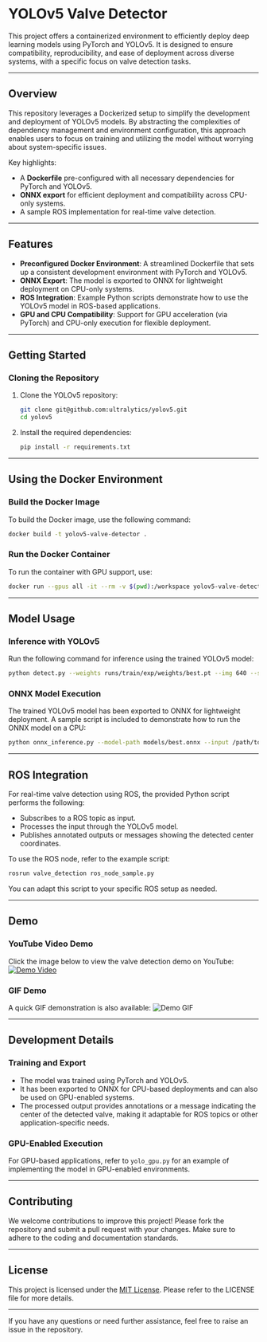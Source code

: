 
# **YOLOv5 Valve Detector**

This project offers a containerized environment to efficiently deploy deep learning models using PyTorch and YOLOv5. It is designed to ensure compatibility, reproducibility, and ease of deployment across diverse systems, with a specific focus on valve detection tasks.

---

## **Overview**

This repository leverages a Dockerized setup to simplify the development and deployment of YOLOv5 models. By abstracting the complexities of dependency management and environment configuration, this approach enables users to focus on training and utilizing the model without worrying about system-specific issues.

Key highlights:
- A **Dockerfile** pre-configured with all necessary dependencies for PyTorch and YOLOv5.
- **ONNX export** for efficient deployment and compatibility across CPU-only systems.
- A sample ROS implementation for real-time valve detection.

---

## **Features**

- **Preconfigured Docker Environment**: A streamlined Dockerfile that sets up a consistent development environment with PyTorch and YOLOv5.
- **ONNX Export**: The model is exported to ONNX for lightweight deployment on CPU-only systems.
- **ROS Integration**: Example Python scripts demonstrate how to use the YOLOv5 model in ROS-based applications.
- **GPU and CPU Compatibility**: Support for GPU acceleration (via PyTorch) and CPU-only execution for flexible deployment.

---

## **Getting Started**

### **Cloning the Repository**
1. Clone the YOLOv5 repository:
   ```bash
   git clone git@github.com:ultralytics/yolov5.git
   cd yolov5
   ```
2. Install the required dependencies:
   ```bash
   pip install -r requirements.txt
   ```

---

## **Using the Docker Environment**

### **Build the Docker Image**
To build the Docker image, use the following command:
```bash
docker build -t yolov5-valve-detector .
```

### **Run the Docker Container**
To run the container with GPU support, use:
```bash
docker run --gpus all -it --rm -v $(pwd):/workspace yolov5-valve-detector
```

---

## **Model Usage**

### **Inference with YOLOv5**
Run the following command for inference using the trained YOLOv5 model:
```bash
python detect.py --weights runs/train/exp/weights/best.pt --img 640 --source /path/to/images
```

### **ONNX Model Execution**
The trained YOLOv5 model has been exported to ONNX for lightweight deployment. A sample script is included to demonstrate how to run the ONNX model on a CPU:
```bash
python onnx_inference.py --model-path models/best.onnx --input /path/to/images
```

---

## **ROS Integration**

For real-time valve detection using ROS, the provided Python script performs the following:
- Subscribes to a ROS topic as input.
- Processes the input through the YOLOv5 model.
- Publishes annotated outputs or messages showing the detected center coordinates.

To use the ROS node, refer to the example script:
```bash
rosrun valve_detection ros_node_sample.py
```

You can adapt this script to your specific ROS setup as needed.

---

## **Demo**

### **YouTube Video Demo**
Click the image below to view the valve detection demo on YouTube:
[![Demo Video](https://img.youtube.com/vi/CxQ9xXzTJyQ/0.jpg)](https://www.youtube.com/watch?v=CxQ9xXzTJyQ)

### **GIF Demo**
A quick GIF demonstration is also available:
![Demo GIF](demo.gif)

---

## **Development Details**

### **Training and Export**
- The model was trained using PyTorch and YOLOv5.
- It has been exported to ONNX for CPU-based deployments and can also be used on GPU-enabled systems.
- The processed output provides annotations or a message indicating the center of the detected valve, making it adaptable for ROS topics or other application-specific needs.

### **GPU-Enabled Execution**
For GPU-based applications, refer to `yolo_gpu.py` for an example of implementing the model in GPU-enabled environments.

---

## **Contributing**
We welcome contributions to improve this project! Please fork the repository and submit a pull request with your changes. Make sure to adhere to the coding and documentation standards.

---

## **License**
This project is licensed under the [MIT License](LICENSE). Please refer to the LICENSE file for more details.

---

If you have any questions or need further assistance, feel free to raise an issue in the repository.
